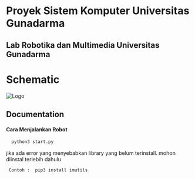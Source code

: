 # Proyek Sistem Komputer Universitas Gunadarma

## Lab Robotika dan Multimedia Universitas Gunadarma

# Schematic
![Logo](https://github.com/fauziallagan/OmniWheels/blob/master/Omniwheel%20Schematic.jpeg)

## Documentation
#### Cara Menjalankan Robot

```python
  python3 start.py
```

jika ada error yang menyebabkan library yang belum terinstall. mohon diinstal terlebih dahulu

```python
 Contoh :  pip3 install imutils
```
